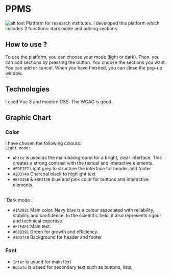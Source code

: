 # PPMS
![alt text](https://ppms.us/stratocore.png)
Platform for research institutes. I developed this platform which includes 2 functions: dark mode and adding sections.

## How to use ?

To use the platform, you can choose your mode (light or dark). Then, you can add sections by pressing the button. You choose the sections you want. You can add or cancel. When you have finished, you can close the pop-up window.

## Technologies

I used Vue 3 and modern CSS. The WCAG is good.

## Graphic Chart

### Color

I have chosen the following colours:
<br>
`Light mode:`

- `White` is used as the main background for a bright, clear interface. This creates a strong contrast with the textual and interactive elements.
- `#EDF2F7` Light grey to structure the interface for header and footer
- `#2D3748` Charcoal black to highlight text
- `#BF215B` & `#BF215B` blue and pink color for buttons and interactive elements.
<br>
`Dark mode :`

- `#1A202C` Main color. Navy blue is a colour associated with reliability, stability and confidence. In the scientific field, it also represents rigour and technical expertise.
- `#F7FAFC` Main text.
- `#68D391` Green for growth and efficiency.
- `#2D3748` Background for header and footer

### Font

- `Inter` is usued for main text
- `Roboto` is usued for secondary text such as buttons, lists,
